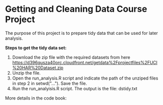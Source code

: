 # Getting and Cleaning Data Course Project 

The purpose of this project is to prepare tidy data that can be used for later analysis.

**Steps to get the tidy data set:**

1) Download the zip file with the required datasets from here https://d396qusza40orc.cloudfront.net/getdata%2Fprojectfiles%2FUCI%20HAR%20Dataset.zip
2) Unzip the file.
3) Open the run_analysis.R script and indicate the path of the unziped files in step 2 in setwd("..."). Save the file.
4) Run the run_analyisis.R script. The output is the file: dstidy.txt

More details in the code book: 
